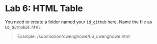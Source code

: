 # Lab 6: HTML Table

You need to create a folder named your `id_github` here. Name the file as `L6_Githubid.html`.
> Example: 
> /submission/cwenghowe/L6_cwenghowe.html
